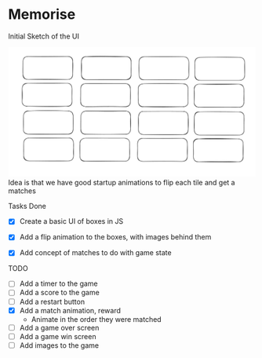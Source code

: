 # Memorise

Initial Sketch of the UI

![Initial Sketch of the UI](static/sketch_excalidraw.png)
Idea is that we have good startup animations to flip each tile and get a matches

Tasks Done
- [x] Create a basic UI of boxes in JS
- [x] Add a flip animation to the boxes, with images behind them
- [x] Add concept of matches to do with game state


TODO
- [ ] Add a timer to the game
- [ ] Add a score to the game
- [ ] Add a restart button
- [x] Add a match animation, reward
    - Animate in the order they were matched
- [ ] Add a game over screen
- [ ] Add a game win screen
- [ ] Add images to the game

